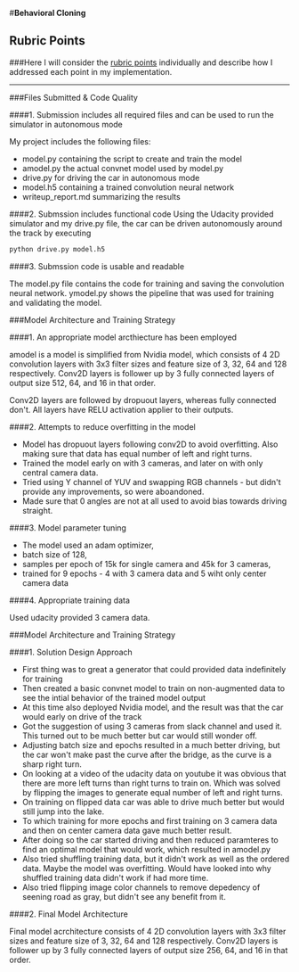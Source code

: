 #**Behavioral Cloning** 

## Rubric Points
###Here I will consider the [rubric points](https://review.udacity.com/#!/rubrics/432/view) individually and describe how I addressed each point in my implementation.  

---
###Files Submitted & Code Quality

####1. Submission includes all required files and can be used to run the simulator in autonomous mode

My project includes the following files:
* model.py containing the script to create and train the model
* amodel.py the actual convnet model used by model.py
* drive.py for driving the car in autonomous mode
* model.h5 containing a trained convolution neural network 
* writeup_report.md summarizing the results

####2. Submssion includes functional code
Using the Udacity provided simulator and my drive.py file, the car can be driven autonomously around the track by executing 
```sh
python drive.py model.h5
```

####3. Submssion code is usable and readable

The model.py file contains the code for training and saving the convolution neural network. ymodel.py shows the pipeline that was used for training and validating the model.

###Model Architecture and Training Strategy

####1. An appropriate model arcthiecture has been employed

amodel is a model is simplified from Nvidia model, which consists of 4 2D convolution layers with 3x3 filter sizes and feature size of 3, 32, 64 and 128 respectively. Conv2D layers is follower up by 3 fully connected layers of output size 512, 64, and 16 in that order.

Conv2D layers are followed by dropuout layers, whereas fully connected don't.
All layers have RELU activation applier to their outputs.

####2. Attempts to reduce overfitting in the model

* Model has dropuout layers following conv2D to avoid overfitting. Also making sure that data has equal number of left and right turns.
* Trained the model early on with 3 cameras, and later on with only central camera data.
* Tried using Y channel of YUV and swapping RGB channels - but didn't provide any improvements, so were aboandoned.
* Made sure that 0 angles are not at all used to avoid bias towards driving straight.

####3. Model parameter tuning

* The model used an adam optimizer,
* batch size of 128,
* samples per epoch of 15k for single camera and 45k for 3 cameras,
* trained for 9 epochs - 4 with 3 camera data and 5 wiht only center camera data

####4. Appropriate training data

Used udacity provided 3 camera data.

###Model Architecture and Training Strategy

####1. Solution Design Approach

* First thing was to great a generator that could provided data indefinitely for training
* Then created a basic convnet model to train on non-augmented data to see the intial behavior of the trained model output
* At this time also deployed Nvidia model, and the result was that the car would early on drive of the track 
* Got the suggestion of using 3 cameras from slack channel and used it. This turned out to be much better but car would still wonder off.
* Adjusting batch size and epochs resulted in a much better driving, but the car won't make past the curve after the bridge, as the curve is a sharp right turn.
* On looking at a video of the udacity data on youtube it was obvious that there are more left turns than right turns to train on. Which was solved by flipping the images to generate equal number of left and right turns.
* On training on flipped data car was able to drive much better but would still jump into the lake.
* To which training for more epochs and first training on 3 camera data and then on center camera data gave much better result.
* After doing so the car started driving and then reduced paramteres to find an optimal model that would work, which resulted in amodel.py
* Also tried shuffling training data, but it didn't work as well as the ordered data. Maybe the model was overfitting. Would have looked into why shuffled training data didn't work if had more time.
* Also tried flipping image color channels to remove depedency of seening road as gray, but didn't see any benefit from it.

####2. Final Model Architecture

Final model acrchitecture consists of 4 2D convolution layers with 3x3 filter sizes and feature size of 3, 32, 64 and 128 respectively. Conv2D layers is follower up by 3 fully connected layers of output size 256, 64, and 16 in that order.
